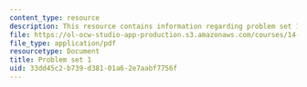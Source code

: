 ```yaml
---
content_type: resource
description: This resource contains information regarding problem set 1.
file: https://ol-ocw-studio-app-production.s3.amazonaws.com/courses/14-471-public-economics-i-fall-2012/33dd45c2b739d38101a62e7aabf7756f_MIT14_471F12_pset1.pdf
file_type: application/pdf
resourcetype: Document
title: Problem set 1
uid: 33dd45c2-b739-d381-01a6-2e7aabf7756f
---
```

